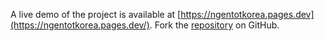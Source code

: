 A live demo of the project is available at [https://ngentotkorea.pages.dev](https://ngentotkorea.pages.dev/).
Fork the [repository](https://github.com/lonjobungsa/ngentotkorea/) on GitHub.